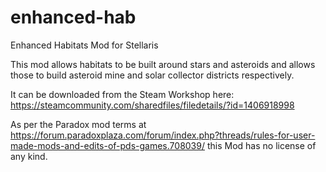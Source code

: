 # enhanced-hab
Enhanced Habitats Mod for Stellaris

This mod allows habitats to be built around stars and asteroids and allows those to build asteroid mine and solar collector districts respectively.

It can be downloaded from the Steam Workshop here: https://steamcommunity.com/sharedfiles/filedetails/?id=1406918998

As per the Paradox mod terms at https://forum.paradoxplaza.com/forum/index.php?threads/rules-for-user-made-mods-and-edits-of-pds-games.708039/ this Mod has no license of any kind.
